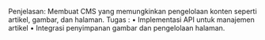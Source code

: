 Penjelasan: Membuat CMS yang memungkinkan pengelolaan konten seperti artikel, gambar, dan halaman.
Tugas :
•	Implementasi API untuk manajemen artikel
•	Integrasi penyimpanan gambar dan pengelolaan halaman.
